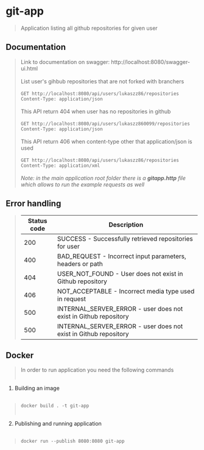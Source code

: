 # git-app

> Application listing all github repositories for given user

## Documentation

> Link to documentation on swagger: http://localhost:8080/swagger-ui.html <br/><br>
> List user's gihbub repositories that are not forked with branchers  <br/><br/>
`GET http://localhost:8080/api/users/lukaszz86/repositories
Content-Type: application/json` <br/><br/>
> This API return 404 when  user has no repositories in github <br/><br/>
`GET http://localhost:8080/api/users/lukaszz860099/repositories
Content-Type: application/json`<br/><br/>
> This API return 406 when content-type other that application/json is used <br/><br/>
`GET http://localhost:8080/api/users/lukaszz86/repositories
Content-Type: application/xml`<br/><br/>
> *Note: in the main application root folder there is a **gitapp.http** file which allows to run the example requests as well*
## Error handling


> | Status code | Description |
> | --- | --- | 
> | 200 | SUCCESS - Successfully retrieved repositories for user | 
> | 400 | BAD_REQUEST - Incorrect input parameters, headers or path | 
> | 404 | USER_NOT_FOUND - User does not exist in Github repository | 
> | 406 | NOT_ACCEPTABLE - Incorrect media type used in request | 
> | 500 | INTERNAL_SERVER_ERROR - user does not exist in Github repository | 
> | 500 | INTERNAL_SERVER_ERROR - user does not exist in Github repository | 

## Docker

> In order to run application you need the following commands
> <br/><br/>
1) Building an image <br/><br/>
> `docker build . -t git-app` <br/><br/>
2) Publishing and running application <br/><br/>
> `docker run --publish 8080:8080 git-app` <br/>

 